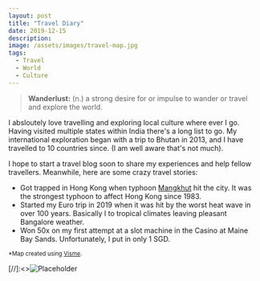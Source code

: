 ```yaml
---
layout: post
title: "Travel Diary"
date: 2019-12-15
description: 
image: /assets/images/travel-map.jpg
tags: 
  - Travel
  - World
  - Culture
---
```


> **Wanderlust:**
>(n.) a strong desire for or impulse to wander or travel and explore the world. 

I absloutely love travelling and exploring local culture where ever I go. Having visited multiple states within India there's a long list to go. My international exploration began with a trip to Bhutan in 2013, and I have travelled to 10 countries since. (I am well aware that's not much).

I hope to start a travel blog soon to share my experiences and help fellow travellers. Meanwhile, here are some crazy travel stories:
* Got trapped in Hong Kong when typhoon [Mangkhut](https://en.wikipedia.org/wiki/Typhoon_Mangkhut) hit the city. It was the strongest typhoon to affect Hong Kong since 1983.
* Started my Euro trip in 2019 when it was hit by the worst heat wave in over 100 years. Basically I to tropical climates leaving pleasant Bangalore weather.
* Won 50x on my first attempt at a slot machine in the Casino at Maine Bay Sands. Unfortunately, I put in only 1 SGD.

<span style="font-size:3mm;">\*Map created using [Visme](https://www.visme.co/).</span>

[//]:<>![Placeholder](/assets/images/travel-home.jpg)

